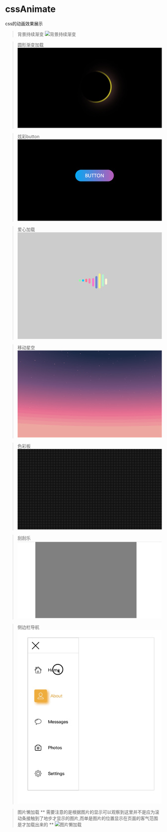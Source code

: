 # cssAnimate
css的动画效果展示

>背景持续渐变
![背景持续渐变](https://github.com/funny0628/cssAnimate/blob/master/image/background_gradient.gif)

>圆形渐变加载
![圆形渐变加载](https://github.com/funny0628/cssAnimate/blob/master/image/roundlodding.gif)

>炫彩button
![炫彩button](https://github.com/funny0628/cssAnimate/blob/master/image/colorbotton.gif)

>爱心加载
![爱心加载](https://github.com/funny0628/cssAnimate/blob/master/image/lovelodding.gif)

>移动星空
![移动星空](https://github.com/funny0628/cssAnimate/blob/master/image/movestart.gif)

>色彩板
![色彩板](https://github.com/funny0628/cssAnimate/blob/master/image/coloredition.gif)

>刮刮乐
![刮刮乐](./image/Scrapeopen.gif)

>侧边栏导航
![侧边栏导航](./image/iShot2022-12-07%2013.47.44.gif)

>图片懒加载
** 需要注意的是根据图片的显示可以观察到这里并不是应为滚动条接触到了地步才显示的图片,而单是图片的位置显示在页面的客气范围是才加载出来的 **
![图片懒加载]('./image/图片懒加载.gif)